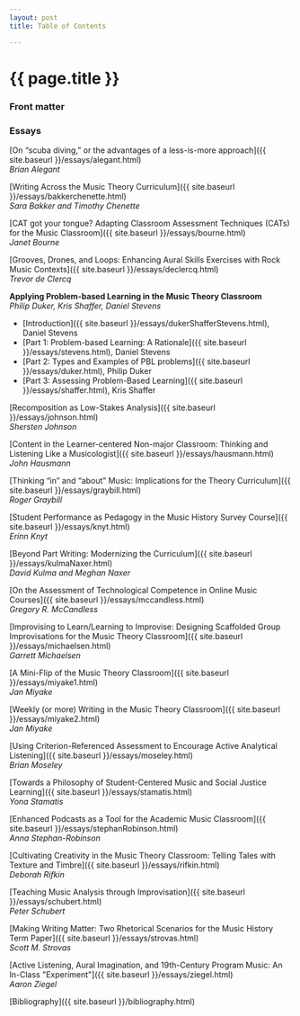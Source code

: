 ```yaml
---
layout: post
title: Table of Contents

---
```


{{ page.title }}
================


### Front matter ###


### Essays ###

[On “scuba diving,” or the advantages of a less-is-more approach]({{ site.baseurl }}/essays/alegant.html)  
*Brian Alegant*

[Writing Across the Music Theory Curriculum]({{ site.baseurl }}/essays/bakkerchenette.html)  
*Sara Bakker and Timothy Chenette*

[CAT got your tongue? Adapting Classroom Assessment Techniques (CATs) for the Music Classroom]({{ site.baseurl }}/essays/bourne.html)  
*Janet Bourne*

[Grooves, Drones, and Loops: Enhancing Aural Skills Exercises with Rock Music Contexts]({{ site.baseurl }}/essays/declercq.html)  
*Trevor de Clercq*  

**Applying Problem-based Learning in the Music Theory Classroom**  
*Philip Duker, Kris Shaffer, Daniel Stevens*

- [Introduction]({{ site.baseurl }}/essays/dukerShafferStevens.html), Daniel Stevens  
- [Part 1: Problem-based Learning: A Rationale]({{ site.baseurl }}/essays/stevens.html), Daniel Stevens  
- [Part 2: Types and Examples of PBL problems]({{ site.baseurl }}/essays/duker.html), Philip Duker  
- [Part 3: Assessing Problem-Based Learning]({{ site.baseurl }}/essays/shaffer.html), Kris Shaffer

[Recomposition as Low-Stakes Analysis]({{ site.baseurl }}/essays/johnson.html)  
*Shersten Johnson*  

[Content in the Learner-centered Non-major Classroom: Thinking and Listening Like a Musicologist]({{ site.baseurl }}/essays/hausmann.html)  
*John Hausmann*  

[Thinking “in” and “about” Music: Implications for the Theory Curriculum]({{ site.baseurl }}/essays/graybill.html)  
*Roger Graybill*  

[Student Performance as Pedagogy in the Music History Survey Course]({{ site.baseurl }}/essays/knyt.html)  
*Erinn Knyt*  

[Beyond Part Writing&#58; Modernizing the Curriculum]({{ site.baseurl }}/essays/kulmaNaxer.html)  
*David Kulma and Meghan Naxer*

[On the Assessment of Technological Competence in Online Music Courses]({{ site.baseurl }}/essays/mccandless.html)  
*Gregory R. McCandless*  

[Improvising to Learn/Learning to Improvise: Designing Scaffolded Group Improvisations for the Music Theory Classroom]({{ site.baseurl }}/essays/michaelsen.html)  
*Garrett Michaelsen*  

[A Mini-Flip of the Music Theory Classroom]({{ site.baseurl }}/essays/miyake1.html)  
*Jan Miyake*  

[Weekly (or more) Writing in the Music Theory Classroom]({{ site.baseurl }}/essays/miyake2.html)  
*Jan Miyake*  

[Using Criterion-Referenced Assessment to Encourage Active Analytical Listening]({{ site.baseurl }}/essays/moseley.html)  
*Brian Moseley*

[Towards a Philosophy of Student-Centered Music and Social Justice Learning]({{ site.baseurl }}/essays/stamatis.html)  
*Yona Stamatis*

[Enhanced Podcasts as a Tool for the Academic Music Classroom]({{ site.baseurl }}/essays/stephanRobinson.html)  
*Anna Stephan-Robinson*

[Cultivating Creativity in the Music Theory Classroom&#58; Telling Tales with Texture and Timbre]({{ site.baseurl }}/essays/rifkin.html)  
*Deborah Rifkin*

[Teaching Music Analysis through Improvisation]({{ site.baseurl }}/essays/schubert.html)  
*Peter Schubert*

[Making Writing Matter&#58; Two Rhetorical Scenarios for the Music History Term Paper]({{ site.baseurl }}/essays/strovas.html)  
*Scott M. Strovas*

[Active Listening, Aural Imagination, and 19th-Century Program Music&#58; An In-Class "Experiment"]({{ site.baseurl }}/essays/ziegel.html)  
*Aaron Ziegel*


[Bibliography]({{ site.baseurl }}/bibliography.html)
